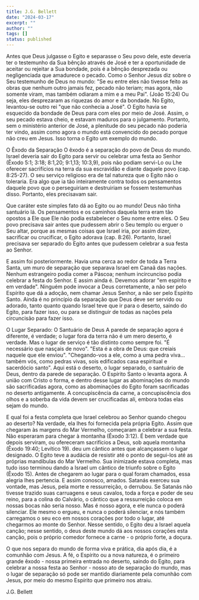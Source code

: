 ```yaml
---
title: J.G. Bellett
date: "2024-03-17"
excerpt: ""
author: ""
tags: []
status: published
---
```


Antes que Deus julgasse o Egito e separasse o Seu povo dele, este
deveria ter o testemunho da Sua bênção através de José e ter a
oportunidade de aceitar ou rejeitar a Sua bondade, pois é a bênção
desprezada ou negligenciada que amadurece o pecado. Como o Senhor Jesus
diz sobre o Seu testemunho de Deus no mundo: "Se eu entre eles não
tivesse feito as obras que nenhum outro jamais fez, pecado não teriam;
mas agora, não somente viram, mas também odiaram a mim e a meu Pai".
(João 15:24) Ou seja, eles desprezaram as riquezas do amor e da bondade.
No Egito, levantou-se outro rei "que não conhecia a José". O Egito
havia se esquecido da bondade de Deus para com eles por meio de José.
Assim, o seu pecado estava cheio, e estavam maduros para o julgamento.
Portanto, sem o ministério anterior de José, a plenitude do seu pecado
não poderia ter vindo, assim como agora o mundo está convencido do
pecado porque não creu em Jesus. Isso torna o Egito um exemplo do mundo.

O Êxodo da Separação O êxodo é a separação do povo de Deus do mundo.
Israel deveria sair do Egito para servir ou celebrar uma festa ao Senhor
(Êxodo 5:1; 3:18; 8:1,20; 9:1,13; 10:3,9), pois não podiam servi-Lo ou
Lhe oferecer sacrifícios na terra da sua escravidão e diante daquele
povo (cap. 8:25-27). O seu serviço religioso era de tal natureza que o
Egito não o toleraria. Era algo que ia tão inteiramente contra todos os
pensamentos daquele povo que o perseguiriam e destruiriam se fossem
testemunhas disso. Portanto, eles precisavam sair.

Que caráter este simples fato dá ao Egito ou ao mundo! Deus não tinha
santuário lá. Os pensamentos e os caminhos daquela terra eram tão
opostos a Ele que Ele não podia estabelecer o Seu nome entre eles. O Seu
povo precisava sair antes que pudessem abrir o Seu templo ou erguer o
Seu altar, porque as mesmas coisas que Israel iria, por assim dizer,
sacrificar ou crucificar, o Egito adorava (cap. 8:26). Portanto, Israel
precisava ser separado do Egito antes que pudessem celebrar a sua festa
ao Senhor.

E assim foi posteriormente. Havia uma cerca ao redor de toda a Terra
Santa, um muro de separação que separava Israel em Canaã das nações.
Nenhum estrangeiro podia comer a Páscoa; nenhum incircunciso podia
celebrar a festa do Senhor. E assim ainda é. Devemos adorar "em
espírito e em verdade". Ninguém pode invocar a Deus corretamente, a não
ser pelo Espírito que dá a adoção, nem chamar Jesus Senhor, a não ser
pelo Espírito Santo. Ainda é no princípio da separação que Deus deve ser
servido ou adorado, tanto quanto quando Israel teve que ir para o
deserto, saindo do Egito, para fazer isso, ou para se distinguir de
todas as nações pela circuncisão para fazer isso.

O Lugar Separado: O Santuário de Deus A parede de separação agora é
diferente, é verdade; o lugar fora da terra não é um mero deserto, é
verdade. Mas o lugar de serviço é tão distinto como sempre foi. "É
necessário que nasçais de novo". "Esta é a obra de Deus: que creiais
naquele que ele enviou". "Chegando-vos a ele, como a uma pedra
viva... também vós, como pedras vivas, sois edificados casa espiritual
e sacerdócio santo". Aqui está o deserto, o lugar separado, o santuário
de Deus, dentro da parede de separação. O Espírito Santo o levanta
agora. A união com Cristo o forma, e dentro desse lugar as abominações
do mundo são sacrificadas agora, como as abominações do Egito foram
sacrificadas no deserto antigamente. A concupiscência da carne, a
concupiscência dos olhos e a soberba da vida devem ser crucificadas ali,
embora todas elas sejam do mundo.

E qual foi a festa completa que Israel celebrou ao Senhor quando chegou ao deserto? Na verdade, ela lhes foi fornecida pela própria Egito. Assim que chegaram às margens do Mar Vermelho, começaram a celebrar a sua festa. Não esperaram para chegar à montanha (Êxodo 3:12). É bem verdade que depois serviram, ou ofereceram sacrifícios a Deus, sob aquela montanha (Êxodo 19:40; Levítico 19). deu um cântico antes que alcançassem o lugar designado. O Egito teve a audácia de resistir até o ponto de segui-los até as próprias mandíbulas do Mar Vermelho. Sua inimizade estava completa, mas tudo isso terminou dando a Israel um cântico de triunfo sobre o Egito (Êxodo 15). Antes de chegarem ao lugar para o qual foram chamados, essa alegria lhes pertencia. E assim conosco, amados. Satanás exerceu sua vontade, mas Jesus, pela morte e ressurreição, o derrubou. Se Satanás não tivesse trazido suas carruagens e seus cavalos, toda a força e poder de seu reino, para a colina do Calvário, o cântico que a ressurreição coloca em nossas bocas não seria nosso. Mas é nosso agora, e ele nunca o poderá silenciar. Ele mesmo o ergueu, e nunca o poderá silenciar, e nós também carregamos o seu eco em nossos corações por todo o lugar, até chegarmos ao monte do Senhor. Nesse sentido, o Egito deu a Israel aquela canção; nesse sentido, o deus deste mundo dá aos nossos corações esta canção, pois o próprio comedor fornece a carne - o próprio forte, a doçura.

O que nos separa do mundo de forma viva e prática, dia após dia, é a
comunhão com Jesus. A fé, o Espírito ou a nova natureza, é o primeiro
grande êxodo - nossa primeira entrada no deserto, saindo do Egito, para
celebrar a nossa festa ao Senhor - nosso ato de separação do mundo, mas
o lugar de separação só pode ser mantido diariamente pela comunhão com
Jesus, por meio do mesmo Espírito que primeiro nos atraiu.

J.G. Bellett